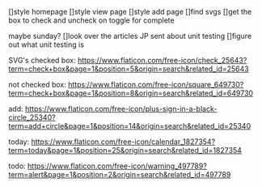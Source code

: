 []style homepage
[]style view page
[]style add page
[]find svgs
[]get the box to check and uncheck on toggle for complete

maybe sunday?
[]look over the articles JP sent about unit testing
[]figure out what unit testing is

SVG's
checked box:
https://www.flaticon.com/free-icon/check_25643?term=check+box&page=1&position=5&origin=search&related_id=25643

not checked box:
https://www.flaticon.com/free-icon/square_649730?term=check+box&page=1&position=8&origin=search&related_id=649730

add:
https://www.flaticon.com/free-icon/plus-sign-in-a-black-circle_25340?term=add+circle&page=1&position=14&origin=search&related_id=25340

today:
https://www.flaticon.com/free-icon/calendar_1827354?term=today&page=1&position=25&origin=search&related_id=1827354

todo:
https://www.flaticon.com/free-icon/warning_497789?term=alert&page=1&position=2&origin=search&related_id=497789
